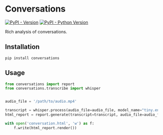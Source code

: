 # Conversations

[![PyPI - Version](https://img.shields.io/pypi/v/conversations.svg)](https://pypi.org/project/conversations)
[![PyPI - Python Version](https://img.shields.io/pypi/pyversions/conversations.svg)](https://pypi.org/project/conversations)


Rich analysis of conversations.

## Installation

```console
pip install conversations
```


## Usage

```python
from conversations import report
from conversations.transcribe import whisper


audio_file = '/path/to/audio.mp4'

transcript = whisper.process(audio_file=audio_file, model_name="tiny.en")
html_report = report.generate(transcript=transcript, audio_file=audio_file)

with open('conversation.html', 'w') as f:
    f.write(html_report.render())
```



